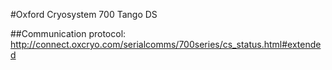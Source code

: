 
#Oxford Cryosystem 700 Tango DS

##Communication protocol:
http://connect.oxcryo.com/serialcomms/700series/cs_status.html#extended
